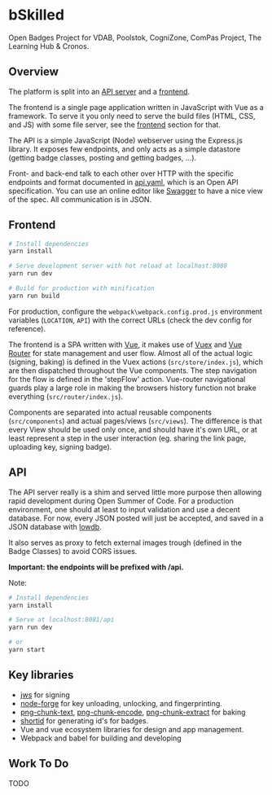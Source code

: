 # bSkilled

Open Badges Project for VDAB, Poolstok, CogniZone, ComPas Project, The Learning Hub & Cronos.

## Overview

The platform is split into an [API server](./API) and a [frontend](./frontend).

The frontend is a single page application written in JavaScript with Vue as a framework. To serve it you only need to serve the build files (HTML, CSS, and JS) with some file server, see the [frontend](#Frontend) section for that.

The API is a simple JavaScript (Node) webserver using the Express.js library. It exposes few endpoints, and only acts as a simple datastore (getting badge classes, posting and getting badges, ...).

Front- and back-end talk to each other over HTTP with the specific endpoints and format documented in [api.yaml](api.yaml), which is an Open API specification. You can use an online editor like [Swagger](https://editor.swagger.io/) to have a nice view of the spec. All communication is in JSON.

## Frontend

``` bash
# Install dependencies
yarn install

# Serve development server with hot reload at localhost:8080
yarn run dev

# Build for production with minification
yarn run build
```

For production, configure the `webpack\webpack.config.prod.js` environment variables (`LOCATION`, `API`) with the correct URLs (check the dev config for reference).

The frontend is a SPA written with [Vue](https://vuejs.org/), it makes use of [Vuex](https://vuex.vuejs.org/) and [Vue Router](https://router.vuejs.org/) for state management and user flow. Almost all of the actual logic (signing, baking) is defined in the Vuex actions (`src/store/index.js`), which are then dispatched throughout the Vue components. The step navigation for the flow is defined in the 'stepFlow' action. Vue-router navigational guards play a large role in making the browsers history function not brake everything (`src/router/index.js`).

Components are separated into actual reusable components (`src/components`) and actual pages/views (`src/views`). The difference is that every View should be used only once, and should have it's own URL, or at least represent a step in the user interaction (eg. sharing the link page, uploading key, signing badge).

## API

The API server really is a shim and served little more purpose then allowing rapid development during Open Summer of Code. For a production environment, one should at least to input validation and use a decent database. For now, every JSON posted will just be accepted, and saved in a JSON database with [lowdb](https://github.com/typicode/lowdb).

It also serves as proxy to fetch external images trough (defined in the Badge Classes) to avoid CORS issues.

**Important: the endpoints will be prefixed with /api.**

Note:

```bash
# Install dependencies
yarn install

# Serve at localhost:8081/api
yarn run dev

# or
yarn start
```

## Key libraries

* [jws](https://www.npmjs.com/package/jws) for signing
* [node-forge](https://www.npmjs.com/package/node-forge) for key unloading, unlocking, and fingerprinting.
* [png-chunk-text](https://www.npmjs.com/package/png-chunk-text), [png-chunk-encode](https://www.npmjs.com/package/png-chunk-encode), [png-chunk-extract](https://www.npmjs.com/package/png-chunk-extract) for baking
* [shortid](https://www.npmjs.com/package/shortid) for generating id's for badges.
* Vue and vue ecosystem libraries for design and app management.
* Webpack and babel for building and developing

## Work To Do

TODO